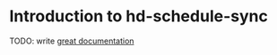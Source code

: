 # Introduction to hd-schedule-sync

TODO: write [great documentation](http://jacobian.org/writing/what-to-write/)

